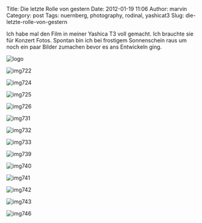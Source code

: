 Title: Die letzte Rolle von gestern
Date: 2012-01-19 11:06
Author: marvin
Category: post
Tags: nuernberg, photography, rodinal, yashicat3
Slug: die-letzte-rolle-von-gestern

Ich habe mal den Film in meiner Yashica T3 voll gemacht. Ich brauchte
sie für Konzert Fotos. Spontan bin ich bei frostigem Sonnenschein raus
um noch ein paar Bilder zumachen bevor es ans Entwickeln ging.

![logo]({filename}/images/6719561699_cd8fa75773_b.jpg)

![img722]({filename}/images/6719562557_b584c9404a_b.jpg)

![img724]({filename}/images/6719563523_75bd43983d_b.jpg)

![img725]({filename}/images/6719564403_87e1877f83_b.jpg)

![img726]({filename}/images/6719565199_a36b925f88_b.jpg)

![img731]({filename}/images/6719566613_55e863f3d5_b.jpg)

![img732]({filename}/images/6719567379_c4d30f4e0b_b.jpg)

![img733]({filename}/images/6719568283_9c053e3c38_b.jpg)

![img739]({filename}/images/6719569355_819113aa60_b.jpg)

![img740]({filename}/images/6719570237_904fcefd26_b.jpg)

![img741]({filename}/images/6719571265_cfe0febbf3_b.jpg)

![img742]({filename}/images/6719572075_1fb1ba3d1c_b.jpg)

![img743]({filename}/images/6719572967_a14bccd3b6_b.jpg)

![img746]({filename}/images/6719574133_344c85a820_b.jpg)

